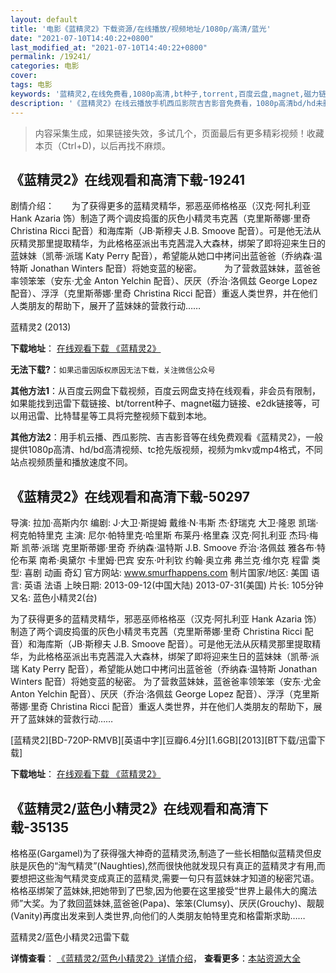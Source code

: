 ```yaml
---
layout: default
title: '电影《蓝精灵2》下载资源/在线播放/视频地址/1080p/高清/蓝光'
date: "2021-07-10T14:40:22+0800"
last_modified_at: "2021-07-10T14:40:22+0800"
permalink: /19241/
categories: 电影
cover:
tags: 电影
keywords: '蓝精灵2,在线免费看,1080p高清,bt种子,torrent,百度云盘,magnet,磁力链,迅雷下载资源'
description: '《蓝精灵2》在线云播放手机西瓜影院吉吉影音免费看，1080p高清bd/hd未删减完整版和tc抢先枪版，mkv/mp4格式，附带bt/torrent种子、magnet/磁力链、百度云盘、网盘资源迅雷下载链接'
---
```


>内容采集生成，如果链接失效，多试几个，页面最后有更多精彩视频！收藏本页（Ctrl+D)，以后再找不麻烦。


## 《蓝精灵2》在线观看和高清下载-19241

剧情介绍：　　为了获得更多的蓝精灵精华，邪恶巫师格格巫（汉克·阿扎利亚 Hank Azaria 饰）制造了两个调皮捣蛋的灰色小精灵韦克茜（克里斯蒂娜·里奇 Christina Ricci 配音）和海库斯（JB·斯穆夫 J.B. Smoove 配音）。可是他无法从灰精灵那里提取精华，为此格格巫派出韦克茜混入大森林，绑架了即将迎来生日的蓝妹妹（凯蒂·派瑞 Katy Perry 配音），希望能从她口中拷问出蓝爸爸（乔纳森·温特斯 Jonathan Winters 配音）将她变蓝的秘密。  　　为了营救蓝妹妹，蓝爸爸率领笨笨（安东·尤金 Anton Yelchin 配音）、厌厌（乔治·洛佩兹 George Lopez 配音）、浮浮（克里斯蒂娜·里奇 Christina Ricci 配音）重返人类世界，并在他们人类朋友的帮助下，展开了蓝妹妹的营救行动……


蓝精灵2 (2013)

**下载地址**： [在线观看下载 《蓝精灵2》](https://www.btbtdy.me/btdy/dy2459.html) 


**无法下载?**：`如果迅雷因版权原因无法下载，关注微信公众号 `

**其他方法1**：从百度云网盘下载视频，百度云网盘支持在线观看，非会员有限制，如果能找到迅雷下载链接、bt/torrent种子、magnet磁力链接、e2dk链接等，可以用迅雷、比特彗星等工具将完整视频下载到本地。

**其他方法2**：用手机云播、西瓜影院、吉吉影音等在线免费观看《蓝精灵2》，一般提供1080p高清、hd/bd高清视频、tc抢先版视频，视频为mkv或mp4格式，不同站点视频质量和播放速度不同。


## 《蓝精灵2》在线观看和高清下载-50297

导演: 拉加·高斯内尔 编剧: J·大卫·斯提姆 戴维·N·韦斯 杰·舒瑞克 大卫·隆恩 凯瑞·柯克帕特里克 主演: 尼尔·帕特里克·哈里斯 布莱丹·格里森 汉克·阿扎利亚 杰玛·梅斯 凯蒂·派瑞 克里斯蒂娜·里奇 乔纳森·温特斯 J.B. Smoove 乔治·洛佩兹 雅各布·特伦布莱 南希·奥黛尔 卡里姆·巴宾 安东·叶利钦 约翰·奥立弗 弗兰克·维尔克 程雷 类型: 喜剧 动画 奇幻 官方网站: www.smurfhappens.com 制片国家/地区: 美国 语言: 英语 法语 上映日期: 2013-09-12(中国大陆) 2013-07-31(美国) 片长: 105分钟 又名: 蓝色小精灵2(台)

为了获得更多的蓝精灵精华，邪恶巫师格格巫（汉克·阿扎利亚 Hank Azaria 饰）制造了两个调皮捣蛋的灰色小精灵韦克茜（克里斯蒂娜·里奇 Christina Ricci 配音）和海库斯（JB·斯穆夫 J.B. Smoove 配音）。可是他无法从灰精灵那里提取精华，为此格格巫派出韦克茜混入大森林，绑架了即将迎来生日的蓝妹妹（凯蒂·派瑞 Katy Perry 配音），希望能从她口中拷问出蓝爸爸（乔纳森·温特斯 Jonathan Winters 配音）将她变蓝的秘密。 为了营救蓝妹妹，蓝爸爸率领笨笨（安东·尤金 Anton Yelchin 配音）、厌厌（乔治·洛佩兹 George Lopez 配音）、浮浮（克里斯蒂娜·里奇 Christina Ricci 配音）重返人类世界，并在他们人类朋友的帮助下，展开了蓝妹妹的营救行动……


[蓝精灵2][BD-720P-RMVB][英语中字][豆瓣6.4分][1.6GB][2013][BT下载/迅雷下载]

**下载地址**： [在线观看下载 《蓝精灵2》](https://www.btdx8.com/torrent/the_smurfs_2_2013.html) 


## 《蓝精灵2/蓝色小精灵2》在线观看和高清下载-35135

格格巫(Gargamel)为了获得强大神奇的蓝精灵汤,制造了一些长相酷似蓝精灵但皮肤是灰色的&ldquo;淘气精灵”(Naughties),然而很快他就发现只有真正的蓝精灵才有用,而要想把这些淘气精灵变成真正的蓝精灵,需要一句只有蓝妹妹才知道的秘密咒语。格格巫绑架了蓝妹妹,把她带到了巴黎,因为他要在这里接受&ldquo;世界上最伟大的魔法师”大奖。为了救回蓝妹妹,蓝爸爸(Papa)、笨笨(Clumsy)、厌厌(Grouchy)、靓靓(Vanity)再度出发来到人类世界,向他们的人类朋友帕特里克和格雷斯求助……


蓝精灵2/蓝色小精灵2迅雷下载

**详情查看**： [《蓝精灵2/蓝色小精灵2》详情介绍](/movie/35135/)， **查看更多**：[本站资源大全](/movie/t/all/)

